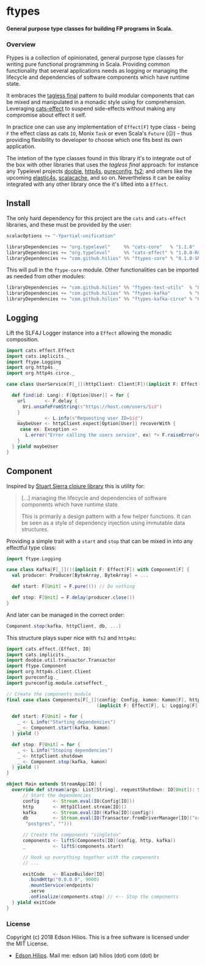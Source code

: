 # ftypes

#### General purpose type classes for building FP programs in Scala. 

### Overview

Ftypes is a collection of opinionated, general purpose type classes for writing pure functional programming in Scala. 
Providing common functionality that several applications needs as logging or managing the lifecycle and dependencies of
software components which have runtime state.  

It embraces the [tagless final](https://blog.scalac.io/exploring-tagless-final.html) pattern to build modular
components that can be mixed and manipulated in a monadic style using for comprehension. 
Leveraging [cats-effect](https://github.com/typelevel/cats-effect) to suspend side-effects without making any
compromise about effect it self.

In practice one can use any implementation of `Effect[F]` type class - being `F` the effect class as 
cats `IO`, Monix `Task` or even Scala's `Future` (:confounded:) – thus providing flexibility to developer to 
choose which one fits best its own application.

The intetion of the type classes found in this library it's to integrate out of the box with other libraries
that uses the *tagless final* approach: for instance any Typelevel projects
[doobie](http://tpolecat.github.io/doobie/),
[http4s](https://github.com/http4s/http4s),
[pureconfig](https://github.com/pureconfig/pureconfig),
[fs2](https://github.com/functional-streams-for-scala/fs2);
and others like the upcoming
[elastic4s](https://github.com/sksamuel/elastic4s),
[scalacache](https://github.com/cb372/scalacache), and so on.
Nevertheless it can be ealisy integrated with any other library once the it's lifted into a `Effect`.

## Install

The only hard dependency for this project are the `cats` and `cats-effect` libraries, and these must be provided 
by the user:

```sbt
scalacOptions += "-Ypartial-unification"

libraryDependencies += "org.typelevel"     %% "cats-core"   % "1.1.0"
libraryDependencies += "org.typelevel"     %% "cats-effect" % "1.0.0-RC"
libraryDependencies += "com.github.hilios" %% "ftypes-core" % "0.1.0-SNAPSHOT"
```

This will pull in the `ftype-core` module. Other functionalities can be imported as needed from other modules:

```sbt
libraryDependencies += "com.github.hilios" %% "ftypes-test-utils"  % "0.1.0-SNAPSHOT"
libraryDependencies += "com.github.hilios" %% "ftypes-kafka"       % "0.1.0-SNAPSHOT"
libraryDependencies += "com.github.hilios" %% "ftypes-kafka-circe" % "0.1.0-SNAPSHOT"
```

## Logging

Lift the SLF4J Logger instance into a `Effect` allowing the monadic composition.

```scala
import cats.effect.Effect
import cats.implicits._
import ftype.Logging
import org.http4s._
import org.http4s.circe._

case class UserService[F[_]](httpClient: Client[F])(implicit F: Effect[F], L: Logging[F]) {

  def find(id: Long): F[Option[User]] = for {
    url       <- F.delay {
      Uri.unsafeFromString(s"https://host.com/users/$id")
    }
    _         <- L.info(s"Requesting user ID=$id")
    maybeUser <- httpClient.expect[Option[User]] recoverWith {
     case ex: Exception =>
       L.error("Error calling the users service", ex) *> F.raiseError(e)
    }
  } yield maybeUser
}
```

## Component

Inspired by [Stuart Sierra clojure library](https://github.com/stuartsierra/component) this is utility for:

> [...] managing the lifecycle and dependencies of software components which have runtime state.
>
> This is primarily a design pattern with a few helper functions. It can be seen as a style of
> dependency injection using immutable data structures.

Providing a simple trait with a `start` and `stop` that can be mixed in into any effectful type class:

```scala
import ftype.Logging

case class Kafka[F[_]]()(implicit F: Effect[F]) with Component[F] {
  val producer: Producer[ByteArray, ByteArray] = ...

  def start: F[Unit] = F.pure(()) // Do nothing

  def stop: F[Unit] = F.delay(producer.close())
}
```

And later can be managed in the correct order:

```scala
Component.stop(kafka, httpClient, db, ...)
```

This structure plays super nice with `fs2` and `http4s`:

```scala
import cats.effect.{Effect, IO}
import cats.implicits._
import doobie.util.transactor.Transactor
import ftype.Component
import org.http4s.client.Client
import pureconfig._
import pureconfig.module.catseffect._

// Create the components module
final case class Components[F[_]](config: Config, kamon: Kamon[F], httpClient: Client[F], kafka: Kafka[F], db: Transactor[F])
                                 (implicit F: Effect[F], L: Logging[F]) with Component[F] {

  def start: F[Unit] = for {
    _ <- L.info("Starting dependencies")
    _ <- Component.start(kafka, kamon)
  } yield ()

  def stop: F[Unit] = for {
    _ <- L.info("Stoping dependencies")
    _ <- httpClient.shutdown
    _ <- Component.stop(kafka, kamon)
  } yield ()
}

object Main extends StreamApp[IO] {
  override def stream(args: List[String], requestShutdown: IO[Unit]): Stream[IO, ExitCode] = for {
      // Start the dependencies
      config     <- Stream.eval(IO(Config[IO]))
      http       <- Http1Client.stream[IO]()
      kafka      <- Stream.eval(IO((Kafka[IO](config))
      db         <- Stream.eval(IO(Transactor.fromDriverManager[IO]("org.postgresql.Driver", "jdbc:postgresql:world",
       "postgres", "")))

      // Create the components "singleton"
      components <- liftS(Components[IO](config, http, kafka))
      _          <- liftS(components.start)

      // Hook up everything together with the components
      // ...

      exitCode   <- BlazeBuilder[IO]
        .bindHttp("0.0.0.0", 9000)
        .mountService(endpoints)
        .serve
        .onFinalize(components.stop) // <-- Stop the components
  } yield exitCode
}
```

### License

Copyright (c) 2018 Edson Hilios. This is a free software is licensed under the MIT License.

*   [Edson Hilios](http://edson.hilios.com.br). Mail me: edson (at) hilios (dot) com (dot) br
